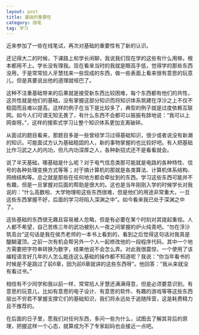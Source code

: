 ```yaml
---
layout: post
title: 基础的重要性
category: 随笔
tag: 学习
---
```




近来参加了一些在线笔试，再次对基础的重要性有了新的认识。

还记得大二的时候，下课路上和学长闲聊，我说我们现在学的这些有什么用嘛，根本都用不上。学长没有理我。现在看来当时的我就是眼高手低，觉得学的那些东西没用，于是常常拾人牙慧找来一些现成的东西，做一些表面上看来很有意思的玩意儿，但是真要说出他的道理就哑巴了。

这种不注重基础带来的后果就是接受新东西比较困难，每个东西都有他们的共性，这共性就是他们的基础，没有掌握这部分知识而将知识体系筑建在浮沙之上不仅不稳固而且难以提高。这样的例子在当下是比较多了，典型的例子就是过度依赖互联网。如今人们可谓无知无畏了，有什么东西不会都可以振振有辞地说：“我可以上网查呀。”，这样的搜索式学习让整个知识体系更加支离破碎。

从面试的题目看来，那题目多是一些曾经学习过得基础知识，很少或者说没有新潮的知识。可能面试方认为基础稳固的人，新的事物掌握的也比较好吧。有人把基础比作习武之人的内功，但凡内功深厚之人，各种新招式还不是看看就会。

<!--more-->

说了半天基础，哪基础是什么呢？对于电气信息类那可能就是电路的各种特性、信号的各种处理变换方式等等；对于搞计算机的那就是各类算法、计算机体系结构、网络结构等。总之就是那些在任何地方都会牵扯到的东西。学习这些东西可能并不有趣，但是一旦掌握对后面的帮助是很大的。这也是当年刚刚入学的时候学长对我说的：“什么高数啦、大学物理啦这些东西很难，但是他们的用途非常重大，一旦这些东西掌握不好，后面的学习将陷入深渊之中”。如今看来我已处于深渊之中了。

这些基础的东西很无趣且容易被人忽略，但是有必要在某个时刻对其提起重视。人人都不希望，自己苦练三年的武功被别人一夜之间掌握的炉火纯青吧。“勿在浮沙筑高台”这句话是我在侯杰老师的一本书上看到的，看到之后觉得这句话对我真是醍醐灌顶。之前一次有机会帮另外一个人一起修改他的一段程序代码，其中一个地方需要把字符串转换为数字，结果他说不会怎么弄。对此我很震惊，一个使用了该编程语言好几年的人怎么能连这么基础的操作都不知道呢？我说：“你当年看书的时候是不是跳过了前6章，因为前6章就讲的这些东西呀”。他回答：“我从来就没有看过书。”

相信有不少同学和我以前一样，常常拾人牙慧还满满得意，但是必须要意识到，有意思的玩意儿，比如有意思的电子设计、有意思的软件、有趣的游戏等等这些东西层出不穷若不掌握支撑它们的基础知识，我们将永远处于追随阵营，这是耗费精力且不推荐的。

在后面的日子里，愿我们对任何东西，多问一些为什么，试图去了解其背后的原理，把握这样一个心态，就算成为不了专家起码也会接近一点吧。
